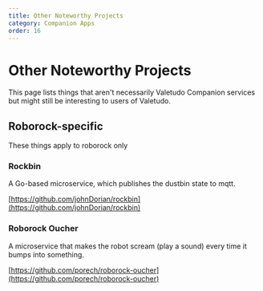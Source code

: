 ```yaml
---
title: Other Noteworthy Projects
category: Companion Apps
order: 16
---
```

# Other Noteworthy Projects

This page lists things that aren't necessarily Valetudo Companion services but might still be interesting to users of Valetudo.


## Roborock-specific

These things apply to roborock only

### Rockbin

A Go-based microservice, which publishes the dustbin state to mqtt.

[https://github.com/johnDorian/rockbin](https://github.com/johnDorian/rockbin)

### Roborock Oucher

A microservice that makes the robot scream (play a sound) every time it bumps into something.

[https://github.com/porech/roborock-oucher](https://github.com/porech/roborock-oucher)

